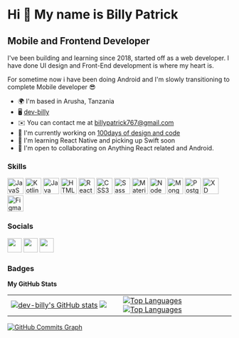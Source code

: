 Hi 👋 My name is Billy Patrick
==============================

Mobile and Frontend Developer
-----------------------------

I've been building and learning since 2018, started off as a web developer. I have done UI design and Front-End development is where my heart is.

For sometime now i have been doing Android and I'm slowly transitioning to complete Mobile developer 😎

* 🌍  I'm based in Arusha, Tanzania
* 🖥️  [dev-billy](https://itsbilly.dev)
* ✉️  You can contact me at [billypatrick767@gmail.com](mailto:billypatrick767@gmail.com)
* 🚀  I'm currently working on [100days of design and code](http://100days.devbilly.com)
* 🧠  I'm learning React Native and picking up Swift soon
* 🤝  I'm open to collaborating on Anything React related and Android.

### Skills

<p align="left">
<a href="https://developer.mozilla.org/en-US/docs/Web/JavaScript" target="_blank" rel="noreferrer"><img src="https://raw.githubusercontent.com/danielcranney/readme-generator/main/public/icons/skills/javascript-colored.svg" width="36" height="36" alt="JavaScript" /></a>
<a href="https://kotlinlang.org/" target="_blank" rel="noreferrer"><img src="https://raw.githubusercontent.com/danielcranney/readme-generator/main/public/icons/skills/kotlin-colored.svg" width="36" height="36" alt="Kotlin" /></a>
<a href="https://www.oracle.com/java/" target="_blank" rel="noreferrer"><img src="https://raw.githubusercontent.com/danielcranney/readme-generator/main/public/icons/skills/java-colored.svg" width="36" height="36" alt="Java" /></a>
<a href="https://developer.mozilla.org/en-US/docs/Glossary/HTML5" target="_blank" rel="noreferrer"><img src="https://raw.githubusercontent.com/danielcranney/readme-generator/main/public/icons/skills/html5-colored.svg" width="36" height="36" alt="HTML5" /></a>
<a href="https://reactjs.org/" target="_blank" rel="noreferrer"><img src="https://raw.githubusercontent.com/danielcranney/readme-generator/main/public/icons/skills/react-colored.svg" width="36" height="36" alt="React" /></a>
<a href="https://www.w3.org/TR/CSS/#css" target="_blank" rel="noreferrer"><img src="https://raw.githubusercontent.com/danielcranney/readme-generator/main/public/icons/skills/css3-colored.svg" width="36" height="36" alt="CSS3" /></a>
<a href="https://sass-lang.com/" target="_blank" rel="noreferrer"><img src="https://raw.githubusercontent.com/danielcranney/readme-generator/main/public/icons/skills/sass-colored.svg" width="36" height="36" alt="Sass" /></a>
<a href="https://mui.com/" target="_blank" rel="noreferrer"><img src="https://raw.githubusercontent.com/danielcranney/readme-generator/main/public/icons/skills/materialui-colored.svg" width="36" height="36" alt="Material UI" /></a>
<a href="https://nodejs.org/en/" target="_blank" rel="noreferrer"><img src="https://raw.githubusercontent.com/danielcranney/readme-generator/main/public/icons/skills/nodejs-colored.svg" width="36" height="36" alt="NodeJS" /></a>
<a href="https://www.mongodb.com/" target="_blank" rel="noreferrer"><img src="https://raw.githubusercontent.com/danielcranney/readme-generator/main/public/icons/skills/mongodb-colored.svg" width="36" height="36" alt="MongoDB" /></a>
<a href="https://www.postgresql.org/" target="_blank" rel="noreferrer"><img src="https://raw.githubusercontent.com/danielcranney/readme-generator/main/public/icons/skills/postgresql-colored.svg" width="36" height="36" alt="PostgreSQL" /></a>
<a href="https://www.adobe.com/uk/products/xd.html" target="_blank" rel="noreferrer"><img src="https://raw.githubusercontent.com/danielcranney/readme-generator/main/public/icons/skills/xd-colored-dark.svg" width="36" height="36" alt="XD" /></a>
<a href="https://www.figma.com/" target="_blank" rel="noreferrer"><img src="https://raw.githubusercontent.com/danielcranney/readme-generator/main/public/icons/skills/figma-colored.svg" width="36" height="36" alt="Figma" /></a>
</p>

### Socials

<p align="left"> <a href="https://www.github.com/dev-billy" target="_blank" rel="noreferrer"><img src="https://raw.githubusercontent.com/danielcranney/readme-generator/main/public/icons/socials/github-dark.svg" width="32" height="32" /></a> <a href="https://www.linkedin.com/in/itsdevbilly" target="_blank" rel="noreferrer"><img src="https://raw.githubusercontent.com/danielcranney/readme-generator/main/public/icons/socials/linkedin.svg" width="32" height="32" /></a> <a href="https://www.twitter.com/itsdevbilly" target="_blank" rel="noreferrer"><img src="https://raw.githubusercontent.com/danielcranney/readme-generator/main/public/icons/socials/twitter.svg" width="32" height="32" /></a></p>

### Badges

<b>My GitHub Stats</b>

<table  border="0" width="100%" cellpadding="0" cellspacing="0">
<tr>
<td>
  <a href="http://www.github.com/dev-billy"><img src="https://github-readme-stats.vercel.app/api?username=dev-billy&show_icons=true&hide=&count_private=true&title_color=ef4444&text_color=ffffff&icon_color=3382ed&bg_color=0f172a&hide_border=true&show_icons=true" alt="dev-billy's GitHub stats" /></a>
  <a href="http://www.github.com/dev-billy"><img src="https://github-readme-streak-stats.herokuapp.com/?user=dev-billy&stroke=ffffff&background=0f172a&ring=ef4444&fire=ef4444&currStreakNum=ffffff&currStreakLabel=ef4444&sideNums=ffffff&sideLabels=ffffff&dates=ffffff&hide_border=true" /></a>
 </td>

   <td width='50%'>
<a href="https://github.com/dev-billy" align="left"><img src="https://github-readme-stats.vercel.app/api/top-langs/?username=dev-billy&langs_count=10&layout=compact&title_color=ef4444&text_color=ffffff&icon_color=3382ed&bg_color=0f172a&hide_border=true&locale=en&custom_title=Top%20%Languages" alt="Top Languages" /></a>
<a href="https://github.com/dev-billy" align="left"><img src="https://github-profile-trophy.vercel.app/?username=dev-billy" alt="Top Languages" /></a>
  </td>
 </tr>
 
</table>

<a href="http://www.github.com/dev-billy"><img src="https://activity-graph.herokuapp.com/graph?username=dev-billy&bg_color=0f172a&color=ffffff&line=3382ed&point=ffffff&area_color=0f172a&area=true&hide_border=true&custom_title=GitHub%20Commits%20Graph" alt="GitHub Commits Graph" /></a>

